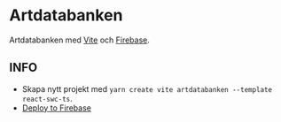 # Artdatabanken

Artdatabanken med [Vite](https://vitejs.dev/guide) och [Firebase](https://console.firebase.google.com/).

## INFO

- Skapa nytt projekt med `yarn create vite artdatabanken --template react-swc-ts`.
- [Deploy to Firebase](https://vitejs.dev/guide/static-deploy.html#google-firebase)
